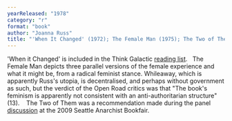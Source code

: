 ```yaml
---
yearReleased: "1978"
category: "r"
format: "book"
author: "Joanna Russ"
title: "'When It Changed' (1972); The Female Man (1975); The Two of Them"
---
```

'When it Changed' is included  in the Think Galactic <a href="http://thinkgalactic.org/reading-lists/by-author/">reading list</a>.
 
The Female Man depicts three parallel versions of the female experience and what it might be, from a radical feminist stance. Whileaway, which is apparently Russ's utopia, is decentralised, and perhaps without government as such, but the verdict of the Open Road critics was that  "The book's feminism is apparently not consistent with an anti-authoritarian structure" (13).
  
The Two of  Them was a recommendation made during the panel <a href="http://nwsfsnews.blogspot.co.uk/2009/10/i-wanna-read-sf-anarchy.html"> discussion</a> at the 2009 Seattle Anarchist Bookfair.